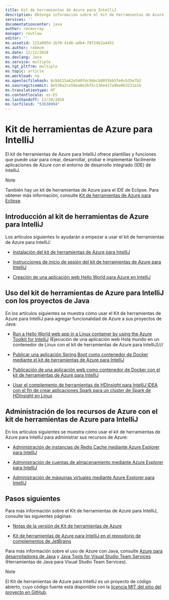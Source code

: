 ```yaml
---
title: Kit de herramientas de Azure para IntelliJ
description: Obtenga información sobre el kit de herramientas de Azure para IntelliJ.
services: ''
documentationcenter: java
author: rmcmurray
manager: routlaw
editor: ''
ms.assetid: 115a095d-1b70-41d6-adb4-78f24b2a4451
ms.author: robmcm
ms.date: 12/12/2018
ms.devlang: Java
ms.service: multiple
ms.tgt_pltfrm: multiple
ms.topic: article
ms.workload: na
ms.openlocfilehash: 0cbb515a62e540fdc9decb8055bb57e0cb35e7b2
ms.sourcegitcommit: 8e530a2ce58ea0e2bf5c136e427a9be863231a1b
ms.translationtype: HT
ms.contentlocale: es-ES
ms.lasthandoff: 12/20/2018
ms.locfileid: "53638994"
---
```

# <a name="azure-toolkit-for-intellij"></a>Kit de herramientas de Azure para IntelliJ
El kit de herramientas de Azure para IntelliJ ofrece plantillas y funciones que puede usar para crear, desarrollar, probar e implementar fácilmente aplicaciones de Azure con el entorno de desarrollo integrado (IDE) de IntelliJ.

> [!NOTE]
> 
> También hay un kit de herramientas de Azure para el IDE de Eclipse. Para obtener más información, consulte [Kit de herramientas de Azure para Eclipse](../eclipse/azure-toolkit-for-eclipse.md).
> 

## <a name="get-started-with-the-azure-toolkit-for-intellij"></a>Introducción al kit de herramientas de Azure para IntelliJ
Los artículos siguientes lo ayudarán a empezar a usar el kit de herramientas de Azure para IntelliJ:

* [Instalación del kit de herramientas de Azure para IntelliJ](azure-toolkit-for-intellij-installation.md)

* [Instrucciones de inicio de sesión del kit de herramientas de Azure para IntelliJ](azure-toolkit-for-intellij-sign-in-instructions.md)

* [Creación de una aplicación web Hello World para Azure en IntelliJ](azure-toolkit-for-intellij-create-hello-world-web-app.md)

## <a name="use-the-azure-toolkit-for-intellij-with-your-java-projects"></a>Uso del kit de herramientas de Azure para IntelliJ con los proyectos de Java
En los artículos siguientes se muestra cómo usar el Kit de herramientas de Azure para IntelliJ para agregar funcionalidad de Azure a sus proyectos de Java:

* [Run a Hello World web app in a Linux container by using the Azure Toolkit for IntelliJ](azure-toolkit-for-intellij-hello-world-web-app-linux.md) (Ejecución de una aplicación web Hola mundo en un contenedor de Linux con el kit de herramientas de Azure para IntelliJ)///

* [Publicar una aplicación Spring Boot como contenedor de Docker mediante el kit de herramientas de Azure para IntelliJ](azure-toolkit-for-intellij-publish-spring-boot-docker-app.md)

* [Publicación de una aplicación web como contenedor de Docker con el kit de herramientas de Azure para IntelliJ](azure-toolkit-for-intellij-publish-as-docker-container.md)

* [Usar el complemento de herramientas de HDInsight para IntelliJ IDEA con el fin de crear aplicaciones Spark para un clúster de Spark de HDInsight en Linux](/azure/hdinsight/hdinsight-apache-spark-intellij-tool-plugin)

## <a name="manage-azure-resources-using-the-azure-toolkit-for-intellij"></a>Administración de los recursos de Azure con el kit de herramientas de Azure para IntelliJ
En los artículos siguientes se muestra cómo usar el kit de herramientas de Azure para IntelliJ para administrar sus recursos de Azure:

* [Administración de instancias de Redis Cache mediante Azure Explorer para IntelliJ](azure-toolkit-for-intellij-managing-redis-caches-using-azure-explorer.md)

* [Administración de cuentas de almacenamiento mediante Azure Explorer para IntelliJ](azure-toolkit-for-intellij-managing-virtual-machines-using-azure-explorer.md)

* [Administración de máquinas virtuales mediante Azure Explorer para IntelliJ](azure-toolkit-for-intellij-managing-storage-accounts-using-azure-explorer.md)

## <a name="next-steps"></a>Pasos siguientes

Para más información sobre el Kit de herramientas de Azure para IntelliJ, consulte las siguientes páginas:

* [Notas de la versión de Kit de herramientas de Azure](https://github.com/Microsoft/azure-tools-for-java/releases)

* [Kit de herramientas de Azure para IntelliJ en el repositorio de complementos de JetBrains](https://plugins.jetbrains.com/plugin/8053-azure-toolkit-for-intellij)

Para más información sobre el uso de Azure con Java, consulte [Azure para desarrolladores de Java](https://docs.microsoft.com/java/azure/) y [Java Tools for Visual Studio Team Services](/azure/devops/java/) (Herramientas de Java para Visual Studio Team Services).

> [!NOTE]
> 
> El Kit de herramientas de Azure para IntelliJ es un proyecto de código abierto, cuyo código fuente está disponible con la [licencia MIT del sitio del proyecto en GitHub](https://github.com/microsoft/azure-tools-for-java).
> 

<!-- [!INCLUDE [azure-toolkit-for-intellij-additional-resources](../includes/azure-toolkit-for-intellij-additional-resources.md)] -->

<!-- URL List -->

[Azure for Java Developers]: https://docs.microsoft.com/java/azure/

<!-- Temporarily Deprecated URLs -->

<!-- [Debug a Java Web App on Azure in IntelliJ]: ./app-service-web/app-service-web-debug-java-web-app-in-intellij.md -->
